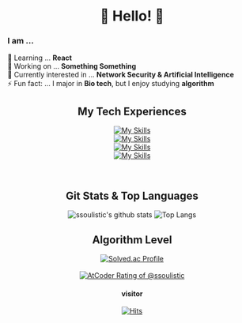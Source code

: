 <h1 align="center">🐾 Hello! 🐾</h1>



<h3>I am ...</h3>
<p>
 
🌱 Learning ... **React**
<br>
🔭 Working on ... **Something Something**
<br>
🤔 Currently interested in  ... **Network Security & Artificial Intelligence**
<br>
⚡ Fun fact: ... I major in **Bio tech**, but I enjoy studying **algorithm**

 </p>

<div align="center">

## My Tech Experiences
[![My Skills](https://skillicons.dev/icons?i=js,html,css,react,vite,bootstrap)](https://skillicons.dev)
<br>
[![My Skills](https://skillicons.dev/icons?i=python,flask,java,spring,cs,cpp)](https://skillicons.dev)
<br>
[![My Skills](https://skillicons.dev/icons?i=ubuntu,linux,aws)](https://skillicons.dev)
<br>
[![My Skills](https://skillicons.dev/icons?i=vscode,idea,eclipse,github,notion)](https://skillicons.dev)

<br>

## Git Stats & Top Languages
![ssoulistic's github stats](https://github-readme-stats.vercel.app/api?username=ssoulistic&show_icons=true&theme=algolia)
![Top Langs](https://github-readme-stats.vercel.app/api/top-langs/?username=ssoulistic&layout=compact&hide_border=true&theme=algolia)
<br>
## Algorithm Level
[![Solved.ac Profile](http://mazassumnida.wtf/api/v2/generate_badge?boj=ssoulistic)](https://solved.ac/ssoulistic/)
<br>
<br>
[![AtCoder Rating of @ssoulistic](https://atrating.baoshuo.dev/rating?username=ssoulistic&style=for-the-badge)](https://atcoder.jp/users/ssoulistic)
<br>

#### visitor
[![Hits](https://hits.seeyoufarm.com/api/count/incr/badge.svg?url=https%3A%2F%2Fgithub.com%2Fssoulistic%2Fhit-counter&count_bg=%23E53B3B&title_bg=%23555555&icon=clyp.svg&icon_color=%23FFE900&title=hello+visitors&edge_flat=false)](https://hits.seeyoufarm.com)
</div>  

<!--
**ssoulistic/ssoulistic** is a ✨ _special_ ✨ repository because its `README.md` (this file) appears on your GitHub profile.

Here are some ideas to get you started:
🐾
- 🔭 I’m currently working on ...
- 🌱 I’m currently learning ...
- 👯 I’m looking to collaborate on ...
- 🤔 I’m looking for help with ...
- 💬 Ask me about ...
- 📫 How to reach me: ...
- 😄 Pronouns: ...
- ⚡ Fun fact: ...
-->
